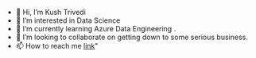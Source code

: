 - 👋 Hi, I’m Kush Trivedi
- 👀 I’m interested in Data Science
- 🌱 I’m currently learning Azure Data Engineering .
- 💞️ I’m looking to collaborate on getting down to some serious business. 
- 📫 How to reach me [link](https://www.linkedin.com/in/kush-trivedi/)"

<!---
Kush-Trivedi/Kush-Trivedi is a ✨ special ✨ repository because its `README.md` (this file) appears on your GitHub profile.
You can click the Preview link to take a look at your changes.
--->
